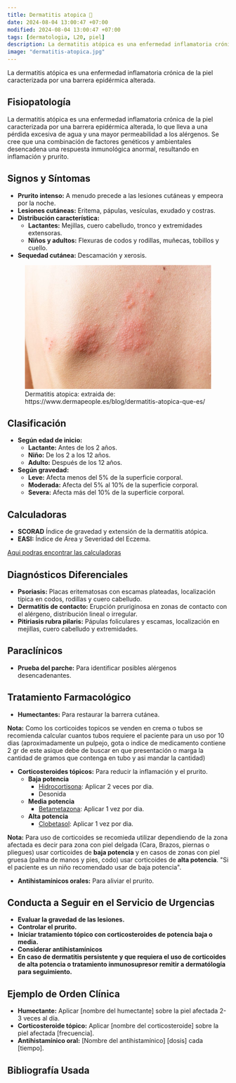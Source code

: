 ```yaml
---
title: Dermatitis atopica 🌅
date: 2024-08-04 13:00:47 +07:00
modified: 2024-08-04 13:00:47 +07:00
tags: [dermatologia, L20, piel]
description: La dermatitis atópica es una enfermedad inflamatoria crónica de la piel caracterizada por una barrera epidérmica alterada.
image: "dermatitis-atopica.jpg"
---
```


La dermatitis atópica es una enfermedad inflamatoria crónica de la piel caracterizada por una barrera epidérmica alterada.

## Fisiopatología
La dermatitis atópica es una enfermedad inflamatoria crónica de la piel caracterizada por una barrera epidérmica alterada, lo que lleva a una pérdida excesiva de agua y una mayor permeabilidad a los alérgenos. Se cree que una combinación de factores genéticos y ambientales desencadena una respuesta inmunológica anormal, resultando en inflamación y prurito.

## Signos y Síntomas
* **Prurito intenso:** A menudo precede a las lesiones cutáneas y empeora por la noche.
* **Lesiones cutáneas:** Eritema, pápulas, vesículas, exudado y costras.
* **Distribución característica:**
    * **Lactantes:** Mejillas, cuero cabelludo, tronco y extremidades extensoras.
    * **Niños y adultos:** Flexuras de codos y rodillas, muñecas, tobillos y cuello.
* **Sequedad cutánea:** Descamación y xerosis.

<figure>
<img src="dermatitis-atopica.jpg">
<figcaption>Dermatitis atopica: extraida de: https://www.dermapeople.es/blog/dermatitis-atopica-que-es/</figcaption>
</figure>

## Clasificación
* **Según edad de inicio:**
    * **Lactante:** Antes de los 2 años.
    * **Niño:** De los 2 a los 12 años.
    * **Adulto:** Después de los 12 años.
* **Según gravedad:**
    * **Leve:** Afecta menos del 5% de la superficie corporal.
    * **Moderada:** Afecta del 5% al 10% de la superficie corporal.
    * **Severa:** Afecta más del 10% de la superficie corporal.

## Calculadoras
* **SCORAD** Índice de gravedad y extensión de la dermatitis atópica.
* **EASI:** Índice de Área y Severidad del Eczema.

[Aqui podras encontrar las calculadoras](https://pro.campus.sanofi/es/dermatitis-atopica/herramientas/calculadora-easi-scorad)

## Diagnósticos Diferenciales
* **Psoriasis:** Placas eritematosas con escamas plateadas, localización típica en codos, rodillas y cuero cabelludo.
* **Dermatitis de contacto:** Erupción pruriginosa en zonas de contacto con el alérgeno, distribución lineal o irregular.
* **Pitiriasis rubra pilaris:** Pápulas foliculares y escamas, localización en mejillas, cuero cabelludo y extremidades.

## Paraclínicos
* **Prueba del parche:** Para identificar posibles alérgenos desencadenantes.

## Tratamiento Farmacológico
* **Humectantes:** Para restaurar la barrera cutánea.

**Nota:** Como los corticoides topicos se venden en crema o tubos se recomienda calcular cuantos tubos requiere el paciente para un uso por 10 dias (aproximadamente un pulpejo, gota o indice de medicamento contiene 2 gr de este asique debe de buscar en que presentación o marga la cantidad de gramos que contenga en tubo y asi mandar la cantidad)

* **Corticosteroides tópicos:** Para reducir la inflamación y el prurito.
  * **Baja potencia**
    * [Hidrocortisona](https://www.iqb.es/cbasicas/farma/farma04/h009.htm): Aplicar 2 veces por dia.
    * Desonida
  * **Media potencia**
    * [Betametazona](https://www.iqb.es/cbasicas/farma/farma04/b019.htm): Aplicar 1 vez por dia.
  * **Alta potencia**
    * [Clobetasol](https://www.iqb.es/cbasicas/farma/farma04/c074.htm): Aplicar 1 vez por dia.

**Nota:** Para uso de corticoides se recomieda utilizar dependiendo de la zona afectada es decir para zona con piel delgada (Cara, Brazos, piernas o pliegues) usar corticoides de **baja potencia** y en casos de zonas con piel gruesa (palma de manos y pies, codo) usar corticoides de **alta potencia**. "Si el paciente es un niño recomendado usar de baja potencia".

* **Antihistamínicos orales:** Para aliviar el prurito.

## Conducta a Seguir en el Servicio de Urgencias
* **Evaluar la gravedad de las lesiones.**
* **Controlar el prurito.**
* **Iniciar tratamiento tópico con corticosteroides de potencia baja o media.**
* **Considerar antihistamínicos**
* **En caso de dermatitis persistente y que requiera el uso de corticoides de alta potencia o tratamiento inmunosupresor remitir a dermatólogía para seguimiento.**

## Ejemplo de Orden Clínica
* **Humectante:** Aplicar [nombre del humectante] sobre la piel afectada 2-3 veces al día.
* **Corticosteroide tópico:** Aplicar [nombre del corticosteroide] sobre la piel afectada [frecuencia].
* **Antihistamínico oral:** [Nombre del antihistamínico] [dosis] cada [tiempo].

## Bibliografía Usada
